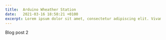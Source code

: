 ```yaml
---
title:  Arduino Wheather Station
date:   2021-03-16 18:58:21 +0100
excerpt: Lorem ipsum dolor sit amet, consectetur adipiscing elit. Vivamus sagittis lacus vel augue laoreet rutrum faucibus dolor auctor. Cras mattis consectetur purus sit amet fermentum.
---
```

Blog post 2